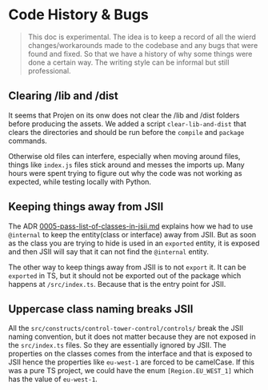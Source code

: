 # Code History & Bugs

> This doc is experimental. The idea is to keep a record of all the wierd changes/workarounds made to the codebase 
> and any bugs that were found and fixed. So that we have a history of why some things were done a certain way. 
> The writing style can be informal but still professional. 

## Clearing /lib and /dist 
It seems that Projen on its onw does not clear the /lib and /dist folders before producing the assets. We added a 
script `clear-lib-and-dist` that clears the directories and should be run before the `compile` and `package` commands.

Otherwise old files can interfere, especially when moving around files, things like `index.js` files stick around and
messes the imports up. Many hours were spent trying to figure out why the code was not working as expected, while 
testing locally with Python.

## Keeping things away from JSII

The ADR [0005-pass-list-of-classes-in-jsii.md](docs/adr/0005-pass-list-of-classes-in-jsii.md) explains how we had to
use `@internal` to keep the entity(class or interface) away from JSII. But as soon as the class you are trying to hide is used in an 
`exported` entity, it is exposed and then JSII will say that it can not find the `@internal` entity.

The other way to keep things away from JSII is to not `export` it. It can be `exported` in TS, but it should not be 
exported out of the package which happens at `/src/index.ts`. Because that is the entry point for JSII.

## Uppercase class naming breaks JSII

All the `src/constructs/control-tower-control/controls/` break the JSII naming convention, but it does not matter because
they are not exposed in the `src/index.ts` files. So they are essentially ignored by JSII. The properties on the classes
comes from the interface and that is exposed to JSII hence the properties like `eu-west-1` are forced to be camelCase. 
If this was a pure TS project, we could have the enum `[Region.EU_WEST_1]` which has the value of `eu-west-1`.
